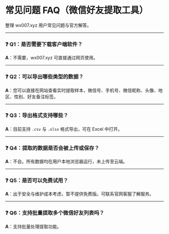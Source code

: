 # 常见问题 FAQ（微信好友提取工具）

整理 wx007.xyz 用户常见问题与官方解答。

---

### ❓ Q1：是否需要下载客户端软件？

**A**：不需要，wx007.xyz 可直接通过网页使用。

---

### ❓ Q2：可以导出哪些类型的数据？

**A**：您可以直接在网站查看实时提取样本，微信号、手机号、微信昵称、头像、地区、性别、好友备注标签。

---

### ❓ Q3：导出格式支持哪些？

**A**：目前支持 `.csv` 与 `.xlsx` 格式导出，可在 Excel 中打开。

---

### ❓ Q4：提取的数据是否会被上传或保存？

**A**：不会。所有数据均在用户本地浏览器运行，未上传至云端。

---

### ❓ Q5：是否可以免费试用？

**A**：出于安全与维护成本考虑，暂不提供免费版。可联系官网客服了解服务。

---

### ❓ Q6：支持批量提取多个微信好友列表吗？

**A**：支持批量处理提取功能。

